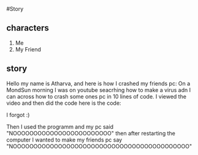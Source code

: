 #Story

## characters
1. Me
1. My Friend

## story
Hello my name is Atharva, and here is how I crashed my friends pc:
On a MondSun morning I was on youtube seacrhing how to make a virus adn I can across how to crash some ones pc in 10 lines of code. I viewed the video and then did the code here is the code:

I forgot :)

Then I used the programm and my pc said "NOOOOOOOOOOOOOOOOOOOOOOOO" then after restarting the computer I wanted to make my friends pc say "NOOOOOOOOOOOOOOOOOOOOOOOOOOOOOOOOOOOOOOOOOOO"

